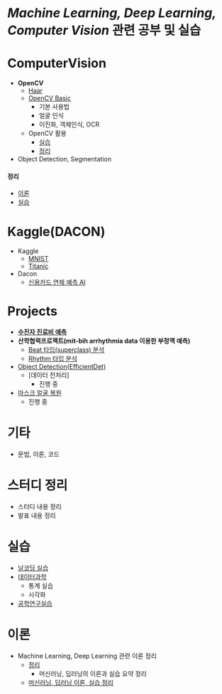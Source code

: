 # ***Machine Learning, Deep Learning, Computer Vision*** 관련 공부 및 실습

# ComputerVision
- **OpenCV**
  - [Haar](https://github.com/micopes/ML-DL-Vision/tree/Main/ComputerVision/OpenCV/Haar)
  - [OpenCV Basic](https://github.com/micopes/ML-DL-Vision/tree/Main/ComputerVision/OpenCV/OpenCV%20Basic)
    - 기본 사용법
    - 얼굴 인식
    - 이진화, 객체인식, OCR
  - OpenCV 활용
    - [실습](https://github.com/micopes/ML-DL-Vision/tree/Main/ComputerVision/OpenCV/OpenCV%20%ED%99%9C%EC%9A%A9/%EC%8B%A4%EC%8A%B5)
    - [정리](https://github.com/micopes/ML-DL-Vision/tree/Main/ComputerVision/OpenCV/OpenCV%20%ED%99%9C%EC%9A%A9/%EC%A0%95%EB%A6%AC)
- Object Detection, Segmentation

#### 정리
  - [이론](https://github.com/micopes/ML-DL-Vision/tree/Main/ComputerVision/%EC%A0%95%EB%A6%AC/%EC%9D%B4%EB%A1%A0)
  - [실습](https://github.com/micopes/ML-DL-Vision/tree/Main/ComputerVision/%EC%A0%95%EB%A6%AC/%EC%8B%A4%EC%8A%B5)

# Kaggle(DACON)
- Kaggle
  - [MNIST](https://github.com/micopes/ML-DL-Vision/tree/Main/Kaggle(DACON)/MNIST)
  - [Titanic](https://github.com/micopes/ML-DL-Vision/tree/Main/Kaggle(DACON)/Titanic)
- Dacon
  - [신용카드 연체 예측 AI](https://github.com/micopes/ML-DL-Vision/tree/Main/Kaggle(DACON)/%EC%8B%A0%EC%9A%A9%EC%B9%B4%EB%93%9C%20%EC%82%AC%EC%9A%A9%EC%9E%90%20%EC%97%B0%EC%B2%B4%20%EC%98%88%EC%B8%A1%20AI)

# Projects

- [**수진자 진료비 예측**](https://github.com/micopes/ML-DL-Vision/tree/Main/Projects/%EC%88%98%EC%A7%84%EC%9E%90%20%EC%A7%84%EB%A3%8C%EB%B9%84%20%EC%98%88%EC%B8%A1)
- **산학협력프로젝트(mit-bih arrhythmia data 이용한 부정맥 예측)**
  - [Beat 타입(superclass) 분석](https://github.com/PNUarrhythmia/superclass)
  - [Rhythm 타입 분석](https://github.com/PNUarrhythmia/Rhythm)
- [Object Detection(EfficientDet)](https://github.com/PNU-ObjectDetection/ObjectDetection)
  - [데이터 전처리]
    - 진행 중
- [마스크 얼굴 복원](https://github.com/MaskedFaceRecognition)
  - 진행 중

# 기타
- 문법, 이론, 코드

# 스터디 정리
- 스터디 내용 정리
- 발표 내용 정리

# 실습
- [날코딩 실습](https://github.com/micopes/ML-DL-Vision/tree/Main/%EC%8B%A4%EC%8A%B5/%EC%9D%B8%EA%B3%B5%EC%A7%80%EB%8A%A5(%EB%82%A0%EC%BD%94%EB%94%A9)%20%EC%8B%A4%EC%8A%B5)
- [데이터과학](https://github.com/micopes/ML-DL-Vision/tree/Main/%EC%8B%A4%EC%8A%B5/%EB%8D%B0%EC%9D%B4%ED%84%B0%EA%B3%BC%ED%95%99)
  - 통계 실습
  - 시각화 
- [공학연구실습](https://github.com/micopes/ML-DL-Vision/tree/Main/%EC%8B%A4%EC%8A%B5/%EA%B3%B5%ED%95%99%EC%97%B0%EA%B5%AC%EC%8B%A4%EC%8A%B5)

# 이론
- Machine Learning, Deep Learning 관련 이론 정리
  - [정리](https://github.com/micopes/ML-DL-Vision/tree/Main/%EC%9D%B4%EB%A1%A0/%EC%A0%95%EB%A6%AC)
    - 머신러닝, 딥러닝의 이론과 실습 요약 정리
  - [머신러닝, 딥러닝 이론, 실습 정리](https://github.com/micopes/ML-DL-Vision/tree/Main/%EC%9D%B4%EB%A1%A0)
